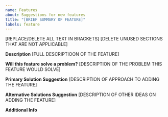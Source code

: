 ```yaml
---
name: Features
about: Suggestions for new features
title: "[BRIEF SUMMARY OF FEATURE]"
labels: feature
---
```

[REPLACE/DELETE ALL TEXT IN BRACKETS]
[DELETE UNUSED SECTIONS THAT ARE NOT APPLICABLE]

**Description**
[FULL DESCRIPTIOON OF THE FEATURE]

**Will this feature solve a problem?**
[DESCRIPTION OF THE PROBLEM THIS FEATURE WOULD SOLVE]

**Primary Solution Suggestion**
[DESCRIPTION OF APPROACH TO ADDING THE FEATURE]

**Alternative Solutions Suggestion**
[DESCRIPTION OF OTHER IDEAS ON ADDING THE FEATURE]

**Additional Info**
